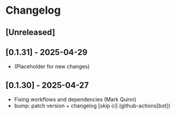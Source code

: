# Changelog

## [Unreleased]

## [0.1.31] - 2025-04-29

- (Placeholder for new changes)

## [0.1.30] - 2025-04-27

- Fixing workflows and dependencies (Mark Quinn)
- bump: patch version + changelog [skip ci] (github-actions[bot])